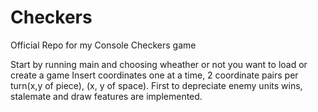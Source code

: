 # Checkers
Official Repo for my Console Checkers game

Start by running main and choosing wheather or not you want to load or create a game
Insert coordinates one at a time, 2 coordinate pairs per turn(x,y of piece), (x, y of space).
First to depreciate enemy units wins, stalemate and draw features are implemented.



